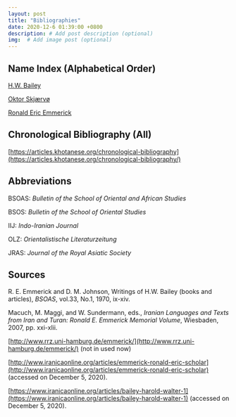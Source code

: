 ```yaml
---
layout: post
title: "Bibliographies"
date: 2020-12-6 01:39:00 +0800
description: # Add post description (optional)
img:  # Add image post (optional)
---
```


## Name Index (Alphabetical Order)

[H.W. Bailey](https://articles.khotanese.org/bailey,-h.w/)

[Oktor Skjærvø](https://articles.khotanese.org/skj%C3%A6rv%C3%B8,-oktor/)

[Ronald Eric Emmerick](https://articles.khotanese.org/emmerick,-ronald-eric/)

## Chronological Bibliography (All)

[https://articles.khotanese.org/chronological-bibliography](https://articles.khotanese.org/chronological-bibliography/)

## Abbreviations

BSOAS: *Bulletin of the School of Oriental and African Studies*

BSOS: *Bulletin of the School of Oriental Studies*

IIJ: *Indo-Iranian Journal*

OLZ: *Orientalistische Literaturzeitung* 

JRAS: *Journal of the Royal Asiatic Society* 

## Sources

R. E. Emmerick and D. M. Johnson, Writings of H.W. Bailey (books and articles), *BSOAS*, vol.33, No.1, 1970, ix-xiv. 

Macuch, M. Maggi, and W. Sundermann, eds., *Iranian Languages and Texts from Iran and Turan: Ronald E. Emmerick Memorial Volume*, Wiesbaden, 2007, pp. xxi-xlii.

[http://www.rrz.uni-hamburg.de/emmerick/](http://www.rrz.uni-hamburg.de/emmerick/) (not in used now)

[http://www.iranicaonline.org/articles/emmerick-ronald-eric-scholar](http://www.iranicaonline.org/articles/emmerick-ronald-eric-scholar) (accessed on December 5, 2020).

[https://www.iranicaonline.org/articles/bailey-harold-walter-1](https://www.iranicaonline.org/articles/bailey-harold-walter-1) (accessed on December 5, 2020).
